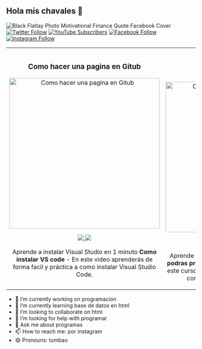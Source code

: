 ## Hola mis chavales 👋
![Black Flatlay Photo Motivational Finance Quote Facebook Cover](https://github.com/user-attachments/assets/d87cb041-de13-452c-9e14-fa3ebc953487) 
[![Twitter Follow](https://img.shields.io/twitter/follow/maldonado_amaury?style=social)](https://twitter.com/@maldondo_amaury)
[![YouTube Subscribers](https://img.shields.io/youtube/channel/subscribers/UCTYtyUOMN1PltK-oG8VT4Ug?style=social)](@maldonadoamaury)
[![Facebook Follow](https://img.shields.io/badge/Facebook-Follow-blue?style=social&logo=facebook)](https://www.facebook.com/amaury.martinez.50115161)
[![Instagram Follow](https://img.shields.io/badge/Instagram-Follow-purple?style=social&logo=instagram)](https://www.instagram.com/ah.mn._/)

<table>
<tr>
<td width="50%">
<h3 align="center">Como hacer una pagina en Gitub</h3>
<div align="center">
<a href="https://github.com/Amauryzzz10" target="_blank"><img src="portad 1.jpg" width="400" alt="Como hacer una pagina en Gitub"></a>
<p>
<a href="https://github.com/Amauryzzz10" target="_blank">
<img src="https://img.shields.io/badge/CÓDIGO-ffffff?style=for-the-badge&logo=github&logoColor=black">
</a>
<a href="https://www.youtube.com/watch?v=9jRu03Glt6Q"_blank">
<img src="https://img.shields.io/badge/-Youtube-green?style=for-the-badge&color=d8392c">
</a>
</p>
<p>Aprende a instalar Visual Studio en 1 minuto <strong>Como instalar VS code</strong> - En este video aprenderás de forma facil y práctica a como instalar Visual Studio Code.</p>
</div>

</td>

<td width="50%">
               <br>
<h3 align="center">CURSO BÁSICO DE HTML</h3>
<div align="center">
<a href="https://github.com/Amauryzzz10" target="_blank"><img src="portada 2.jpeg" width="400" alt="Como instalar extensiones en Visual"></a>
<p>
<a href="https://github.com/Amauryzzz10"_blank">
<img src="https://img.shields.io/badge/CÓDIGO-ffffff?style=for-the-badge&logo=github&logoColor=black">
</a>
<a href="https://www.youtube.com/watch?v=nAZR9wfE59M&t=37s"_blank">
<img src="https://img.shields.io/badge/-Youtube-green?style=for-the-badge&color=d8392c">
</a>
</p>
<p>Aprende a programar en HTML en 1 minuto <strong>Como podras programar en HTML de forma sencilla</strong> - En este curso aprenderás todo lo necesario para iniciar con tu primer página simple de HTML.</p>
</div>
  
</td>  
</table>                                                                                 
</div>







- 🔭 I’m currently working on programacion
- 🌱 I’m currently learning base de datos en html
- 👯 I’m looking to collaborate on html
- 🤔 I’m looking for help with programar
- 💬 Ask me about programas
- 📫 How to reach me: por instagram
- 😄 Pronouns: tumbao
